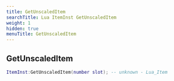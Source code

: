 ```yaml
---
title: GetUnscaledItem
searchTitle: Lua ItemInst GetUnscaledItem
weight: 1
hidden: true
menuTitle: GetUnscaledItem
---
```

## GetUnscaledItem
```lua
ItemInst:GetUnscaledItem(number slot); -- unknown - Lua_Item
```